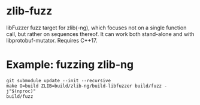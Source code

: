 # zlib-fuzz

libFuzzer fuzz target for zlib(-ng), which focuses not on a single function
call, but rather on sequences thereof. It can work both stand-alone and with
libprotobuf-mutator. Requires C++17.

# Example: fuzzing zlib-ng

```
git submodule update --init --recursive
make O=build ZLIB=build/zlib-ng/build-libfuzzer build/fuzz -j"$(nproc)"
build/fuzz
```